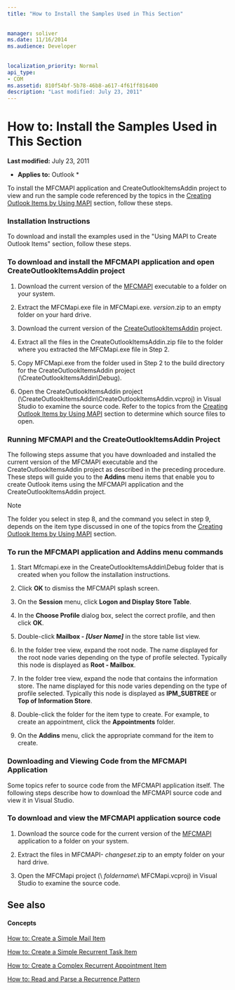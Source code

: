 ```yaml
---
title: "How to Install the Samples Used in This Section"
 
 
manager: soliver
ms.date: 11/16/2014
ms.audience: Developer
 
 
localization_priority: Normal
api_type:
- COM
ms.assetid: 810f54bf-5b78-46b8-a617-4f61ff816400
description: "Last modified: July 23, 2011"
---
```


# How to: Install the Samples Used in This Section

 **Last modified:** July 23, 2011 
  
 * **Applies to:** Outlook * 
  
To install the MFCMAPI application and CreateOutlookItemsAddin project to view and run the sample code referenced by the topics in the [Creating Outlook Items by Using MAPI](creating-outlook-items-by-using-mapi.md) section, follow these steps. 
  
### Installation Instructions

To download and install the examples used in the "Using MAPI to Create Outlook Items" section, follow these steps.
  
### 

### To download and install the MFCMAPI application and open CreateOutlookItemsAddin project

1. Download the current version of the [MFCMAPI](http://go.microsoft.com/fwlink/?LinkID=124154) executable to a folder on your system. 
    
2. Extract the MFCMapi.exe file in MFCMapi.exe. _version_.zip to an empty folder on your hard drive.
    
3. Download the current version of the [CreateOutlookItemsAddin](http://go.microsoft.com/fwlink/?LinkID=127828) project. 
    
4. Extract all the files in the CreateOutlookItemsAddin.zip file to the folder where you extracted the MFCMapi.exe file in Step 2.
    
5. Copy MFCMapi.exe from the folder used in Step 2 to the build directory for the CreateOutlookItemsAddin project (\CreateOutlookItemsAddin\Debug).
    
6. Open the CreateOutlookItemsAddin project (\CreateOutlookItemsAddin\CreateOutlookItemsAddin.vcproj) in Visual Studio to examine the source code. Refer to the topics from the [Creating Outlook Items by Using MAPI](creating-outlook-items-by-using-mapi.md) section to determine which source files to open. 
    
### Running MFCMAPI and the CreateOutlookItemsAddin Project

The following steps assume that you have downloaded and installed the current version of the MFCMAPI executable and the CreateOutlookItemsAddin project as described in the preceding procedure. These steps will guide you to the **Addins** menu items that enable you to create Outlook items using the MFCMAPI application and the CreateOutlookItemsAddin project. 
  
> [!NOTE]
> The folder you select in step 8, and the command you select in step 9, depends on the item type discussed in one of the topics from the [Creating Outlook Items by Using MAPI](creating-outlook-items-by-using-mapi.md) section. 
  
### 

### To run the MFCMAPI application and Addins menu commands

1. Start Mfcmapi.exe in the CreateOutlookItemsAddin\Debug folder that is created when you follow the installation instructions.
    
2. Click **OK** to dismiss the MFCMAPI splash screen. 
    
3. On the **Session** menu, click **Logon and Display Store Table**.
    
4. In the **Choose Profile** dialog box, select the correct profile, and then click **OK**. 
    
5. Double-click **Mailbox -  _[User Name]_** in the store table list view. 
    
6. In the folder tree view, expand the root node. The name displayed for the root node varies depending on the type of profile selected. Typically this node is displayed as **Root - Mailbox**.
    
7. In the folder tree view, expand the node that contains the information store. The name displayed for this node varies depending on the type of profile selected. Typically this node is displayed as **IPM_SUBTREE** or **Top of Information Store**.
    
8. Double-click the folder for the item type to create. For example, to create an appointment, click the **Appointments** folder. 
    
9. On the **Addins** menu, click the appropriate command for the item to create. 
    
### Downloading and Viewing Code from the MFCMAPI Application

Some topics refer to source code from the MFCMAPI application itself. The following steps describe how to download the MFCMAPI source code and view it in Visual Studio. 
  
### 

### To download and view the MFCMAPI application source code

1. Download the source code for the current version of the [MFCMAPI](http://go.microsoft.com/fwlink/?LinkID=124154) application to a folder on your system. 
    
2. Extract the files in MFCMAPI- _changeset_.zip to an empty folder on your hard drive.
    
3. Open the MFCMapi project (\ _foldername_\ MFCMapi.vcproj) in Visual Studio to examine the source code.
    
## See also

#### Concepts

[How to: Create a Simple Mail Item](how-to-create-a-simple-mail-item.md)
  
[How to: Create a Simple Recurrent Task Item](how-to-create-a-simple-recurrent-task-item.md)
  
[How to: Create a Complex Recurrent Appointment Item](how-to-create-a-complex-recurrent-appointment-item.md)
  
[How to: Read and Parse a Recurrence Pattern](how-to-read-and-parse-a-recurrence-pattern.md)

